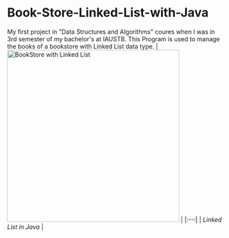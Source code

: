 # Book-Store-Linked-List-with-Java

My first project in "Data Structures and Algorithms" coures when I was in 3rd semester of my bachelor's at IAUSTB.
This Program is used to manage the books of a bookstore with Linked List data type.
| <img src="out.png" alt="BookStore with Linked List" width="400"/> | 
|:--:| 
| *Linked List in Java* |
